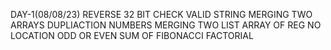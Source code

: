 DAY-1(08/08/23)
REVERSE 32 BIT
CHECK VALID STRING
MERGING TWO ARRAYS
DUPLIACTION NUMBERS
MERGING TWO LIST
ARRAY OF REG NO
LOCATION
ODD OR EVEN
SUM OF FIBONACCI
FACTORIAL
